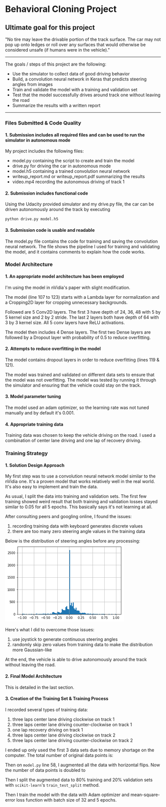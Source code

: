 # Behavioral Cloning Project

## Ultimate goal for this project
"No tire may leave the drivable portion of the track surface. The car may not pop up onto ledges or roll over any surfaces that would otherwise be considered unsafe (if humans were in the vehicle)."

---

The goals / steps of this project are the following:
* Use the simulator to collect data of good driving behavior
* Build, a convolution neural network in Keras that predicts steering angles from images
* Train and validate the model with a training and validation set
* Test that the model successfully drives around track one without leaving the road
* Summarize the results with a written report

---
### Files Submitted & Code Quality
#### 1. Submission includes all required files and can be used to run the simulator in autonomous mode

My project includes the following files:
* model.py containing the script to create and train the model
* drive.py for driving the car in autonomous mode
* model.h5 containing a trained convolution neural network 
* writeup_report.md or writeup_report.pdf summarizing the results
* video.mp4 recording the autonomous driving of track 1

#### 2. Submission includes functional code
Using the Udacity provided simulator and my drive.py file, the car can be driven autonomously around the track by executing 
```
python drive.py model.h5
```

#### 3. Submission code is usable and readable
The model.py file contains the code for training and saving the convolution neural network. The file shows the pipeline I used for training and validating the model, and it contains comments to explain how the code works.

### Model Architecture

#### 1. An appropriate model architecture has been employed
I'm using the model in nVidia's paper with slight modification. 

The model (line 107 to 123) starts with a Lambda layer for normalization and a Cropping2D layer for cropping unnecessary backgrounds.

Followed are 5 Conv2D layers. The first 3 have depth of 24, 36, 48 with 5 by 5 kernel size and 2 by 2 stride. The last 2 layers both have depth of 64 with 3 by 3 kernel size. All 5 conv layers have ReLU activations.

The model then includes 4 Dense layers. The first two Dense layers are followed by a Dropout layer with probability of 0.5 to reduce overfitting. 

#### 2. Attempts to reduce overfitting in the model
The model contains dropout layers in order to reduce overfitting (lines 119 & 121). 

The model was trained and validated on different data sets to ensure that the model was not overfitting. The model was tested by running it through the simulator and ensuring that the vehicle could stay on the track.

#### 3. Model parameter tuning
The model used an adam optimizer, so the learning rate was not tuned manually and by default it's 0.001.

#### 4. Appropriate training data

Training data was chosen to keep the vehicle driving on the road. I used a combination of center lane driving and one lap of recovery driving. 

### Training Strategy
#### 1. Solution Design Approach
My first step was to use a convolution neural network model similar to the nVidia one. It's a proven model that works relatively well in the real world. It's also easy to implement and train the data.

As usual, I split the data into training and validation sets. The first few training showed weird result that both training and validation losses stayed similar to 0.05 for all 5 epochs. This basically says it's not learning at all. 

After consulting peers and googling online, I found the issues:
1. recording training data with keyboard generates discrete values
2. there are too many zero steering angle values in the training data

Below is the distribution of steering angles before any processing:
![](media/14905837619182/download.png)


Here's what I did to overcome those issues:
1. use joystick to generate continuous steering angles
2. randomly skip zero values from training data to make the distribution more Gaussian-like

At the end, the vehicle is able to drive autonomously around the track without leaving the road.

#### 2. Final Model Architecture
This is detailed in the last section.

#### 3. Creation of the Training Set & Training Process
I recorded several types of training data:
1. three laps center lane driving clockwise on track 1
2. three laps center lane driving counter-clockwise on track 1
3. one lap recovery driving on track 1
4. three laps center lane driving clockwise on track 2
5. three laps center lane driving counter-clockwise on track 2

I ended up only used the first 3 data sets due to memory shortage on the computer. The total number of original data points is: 

Then on `model.py` line 58, I augmented all the data with horizontal flips. Now the number of data points is doubled to 

Then I split the augmented data to 80% training and 20% validation sets with `scikit-learn`'s `train_test_split` method.

Then I train the model with the data with Adam optimizer and mean-square-error loss function with batch size of 32 and 5 epochs. 





